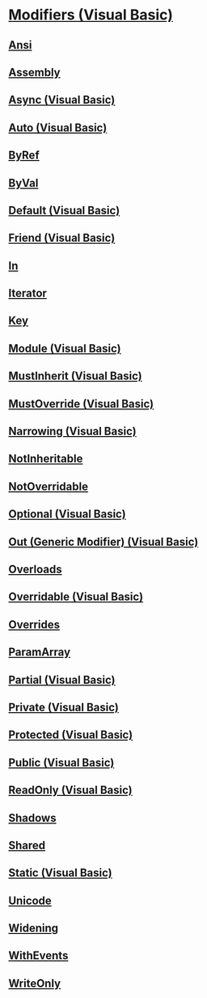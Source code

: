 # [Modifiers (Visual Basic)](index.md)
## [Ansi](TocOutOfQuery)
## [Assembly](TocOutOfQuery)
## [Async (Visual Basic)](async.md)
## [Auto (Visual Basic)](auto.md)
## [ByRef](TocOutOfQuery)
## [ByVal](TocOutOfQuery)
## [Default (Visual Basic)](default.md)
## [Friend (Visual Basic)](friend.md)
## [In](TocOutOfQuery)
## [Iterator](TocOutOfQuery)
## [Key](TocOutOfQuery)
## [Module <keyword> (Visual Basic)](module-keyword.md)
## [MustInherit (Visual Basic)](mustinherit.md)
## [MustOverride (Visual Basic)](mustoverride.md)
## [Narrowing (Visual Basic)](narrowing.md)
## [NotInheritable](TocOutOfQuery)
## [NotOverridable](TocOutOfQuery)
## [Optional (Visual Basic)](optional.md)
## [Out (Generic Modifier) (Visual Basic)](out-generic-modifier.md)
## [Overloads](TocOutOfQuery)
## [Overridable (Visual Basic)](overridable.md)
## [Overrides](TocOutOfQuery)
## [ParamArray](TocOutOfQuery)
## [Partial (Visual Basic)](partial.md)
## [Private (Visual Basic)](private.md)
## [Protected (Visual Basic)](protected.md)
## [Public (Visual Basic)](public.md)
## [ReadOnly (Visual Basic)](readonly.md)
## [Shadows](TocOutOfQuery)
## [Shared](TocOutOfQuery)
## [Static (Visual Basic)](static.md)
## [Unicode](TocOutOfQuery)
## [Widening](TocOutOfQuery)
## [WithEvents](TocOutOfQuery)
## [WriteOnly](TocOutOfQuery)
